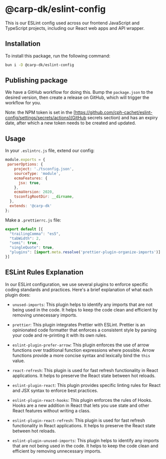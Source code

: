 # @carp-dk/eslint-config

This is our ESLint config used across our frontend JavaScript and TypeScript projects, including our React web apps and API wrapper.

## Installation

To install this package, run the following command:

```sh
bun i -D @carp-dk/eslint-config
```

## Publishing package
We have a GitHub workflow for doing this. Bump the `package.json` to the desired version, then create a release on GitHub, which will trigger the workflow for you.

Note: the NPM token is set in the [https://github.com/cph-cachet/eslint-config/settings/secrets/actions](GitHub secrets section) and has an expiry date, after which a new token needs to be created and updated.

## Usage
In your `.eslintrc.js` file, extend our config:

```js
module.exports = {
 parserOptions: {
    project: './tsconfig.json',
    sourceType: 'module',
    ecmaFeatures: {
      jsx: true,
    },
    ecmaVersion: 2020,
    tsconfigRootDir: __dirname,
  },
  extends: '@carp-dk'
};
```

Make a `.prettierrc.js` file:
```js
export default [{
  "trailingComma": "es5",
  "tabWidth": 2,
  "semi": true,
  "singleQuote": true,
  "plugins": [import.meta.resolve('prettier-plugin-organize-imports')]
}]
```

## ESLint Rules Explanation

In our ESLint configuration, we use several plugins to enforce specific coding standards and practices. Here's a brief explanation of what each plugin does:

- `unused-imports`: This plugin helps to identify any imports that are not being used in the code. It helps to keep the code clean and efficient by removing unnecessary imports.

- `prettier`: This plugin integrates Prettier with ESLint. Prettier is an opinionated code formatter that enforces a consistent style by parsing your code and re-printing it with its own rules.

- `eslint-plugin-prefer-arrow`: This plugin enforces the use of arrow functions over traditional function expressions where possible. Arrow functions provide a more concise syntax and lexically bind the `this` value.

- `react-refresh`: This plugin is used for fast refresh functionality in React applications. It helps to preserve the React state between hot reloads.

- `eslint-plugin-react`: This plugin provides specific linting rules for React and JSX syntax to enforce best practices.

- `eslint-plugin-react-hooks`: This plugin enforces the rules of Hooks. Hooks are a new addition in React that lets you use state and other React features without writing a class.

- `eslint-plugin-react-refresh`: This plugin is used for fast refresh functionality in React applications. It helps to preserve the React state between hot reloads.

- `eslint-plugin-unused-imports`: This plugin helps to identify any imports that are not being used in the code. It helps to keep the code clean and efficient by removing unnecessary imports.
